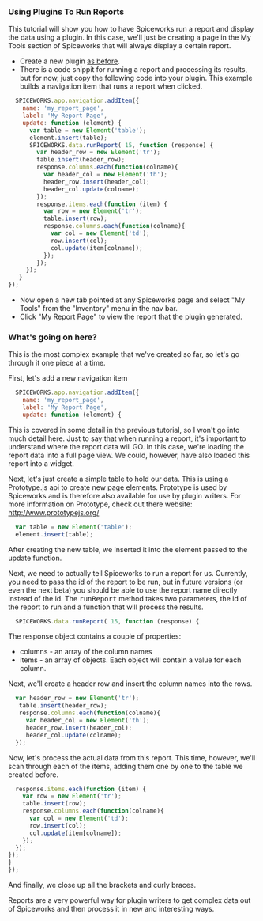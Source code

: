 ### Using Plugins To Run Reports
This tutorial will show you how to have Spiceworks run a report and display the data using a plugin. In this case, we'll just be creating a page in the My Tools section of Spiceworks that will always display a certain report.

* Create a new plugin [as before](/documentation/plugins/your-first-plugin.html).
* There is a code snippit for running a report and processing its results, but for now, just copy the following code into your plugin.  This example builds a navigation item that runs a report when clicked.

~~~ javascript
  SPICEWORKS.app.navigation.addItem({
    name: 'my_report_page',
    label: 'My Report Page',
    update: function (element) {
      var table = new Element('table');
      element.insert(table);
      SPICEWORKS.data.runReport( 15, function (response) {
        var header_row = new Element('tr');
        table.insert(header_row);
        response.columns.each(function(colname){
          var header_col = new Element('th');
          header_row.insert(header_col);
          header_col.update(colname);
        });
        response.items.each(function (item) {
          var row = new Element('tr');
          table.insert(row);
          response.columns.each(function(colname){
            var col = new Element('td');
            row.insert(col);
            col.update(item[colname]);
          });
        });
     });
   }
});
~~~

* Now open a new tab pointed at any Spiceworks page and select "My Tools" from the "Inventory" menu in the nav bar.
* Click "My Report Page" to view the report that the plugin generated.

### What's going on here?
This is the most complex example that we've created so far, so let's go through it one piece at a time.

First, let's add a new navigation item

~~~ javascript
  SPICEWORKS.app.navigation.addItem({
    name: 'my_report_page',
    label: 'My Report Page',
    update: function (element) {
~~~

This is covered in some detail in the previous tutorial, so I won't go into much detail here.  Just to say that when running a report, it's important to understand where the report data will GO.  In this case, we're loading the report data into a full page view.  We could, however, have also loaded this report into a widget.

Next, let's just create a simple table to hold our data.  This is using a Prototype.js api to create new page elements.  Prototype is used by Spiceworks and is therefore also available for use by plugin writers.  For more information on Prototype, check out there website: http://www.prototypejs.org/

~~~ javascript
  var table = new Element('table');
  element.insert(table);
~~~

After creating the new table, we inserted it into the element passed to the update function.

Next, we need to actually tell Spiceworks to run a report for us.  Currently, you need to pass the id of the report to be run, but in future versions (or even the next beta) you should be able to use the report name directly instead of the id.  The <tt>runReport</tt> method takes two parameters, the id of the report to run and a function that will process the results.

~~~ javascript
  SPICEWORKS.data.runReport( 15, function (response) {
~~~

The response object contains a couple of properties:

* columns - an array of the column names
* items - an array of objects.  Each object will contain a value for each column.

Next, we'll create a header row and insert the column names into the rows.  

~~~ javascript
  var header_row = new Element('tr');
   table.insert(header_row);
   response.columns.each(function(colname){
     var header_col = new Element('th');
     header_row.insert(header_col);
     header_col.update(colname);
  });
~~~

Now, let's process the actual data from this report.  This time, however, we'll scan through each of the items, adding them one by one to the table we created before.

~~~ javascript
  response.items.each(function (item) {
    var row = new Element('tr');
    table.insert(row);
    response.columns.each(function(colname){
      var col = new Element('td');
      row.insert(col);
      col.update(item[colname]);
    });
  });
});
}
});
~~~

And finally, we close up all the brackets and curly braces.

Reports are a very powerful way for plugin writers to get complex data out of Spiceworks and then process it in new and interesting ways.
